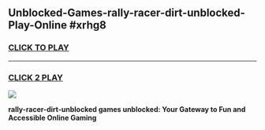 
## Unblocked-Games-rally-racer-dirt-unblocked-Play-Online #xrhg8
<h3>
<a href="https://news.freeplayer.one?title=rally-racer-dirt-unblocked&ref=3">CLICK TO PLAY</a></h3>
<hr>

<h3>
<a href="https://news.freeplayer.one?title=rally-racer-dirt-unblocked&ref=3">CLICK 2 PLAY</a>
  
</h3>

<a href="https://news.freeplayer.one?title=rally-racer-dirt-unblocked&ref=3"><img src="https://clearcache.store/games.png"></a>


**rally-racer-dirt-unblocked games unblocked: Your Gateway to Fun and Accessible Online Gaming**
